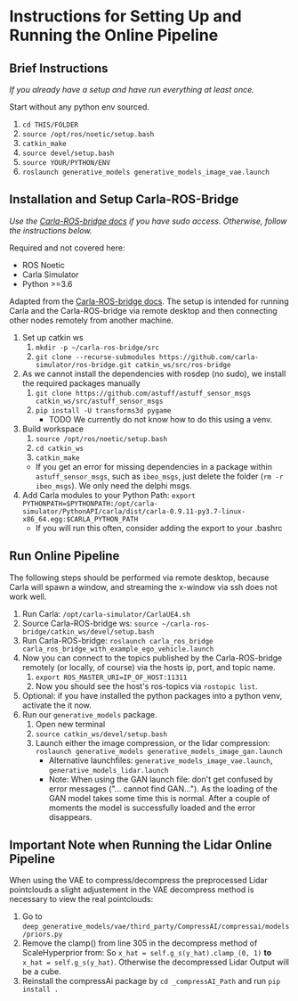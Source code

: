 # Instructions for Setting Up and Running the Online Pipeline

## Brief Instructions
*If you already have a setup and have run everything at least once.*

Start without any python env sourced.
1. `cd THIS/FOLDER`
1. `source /opt/ros/noetic/setup.bash`
1. `catkin_make`
1. `source devel/setup.bash`
1. `source YOUR/PYTHON/ENV`
1. `roslaunch generative_models generative_models_image_vae.launch`    

## Installation and Setup Carla-ROS-Bridge

*Use the [Carla-ROS-bridge docs](https://carla.readthedocs.io/projects/ros-bridge/en/latest/ros_installation_ros1/) if you have sudo access. Otherwise, follow the instructions below.*

Required and not covered here:
- ROS Noetic
- Carla Simulator
- Python >=3.6

Adapted from the [Carla-ROS-bridge docs](https://carla.readthedocs.io/projects/ros-bridge/en/latest/ros_installation_ros1/). The setup is intended for running Carla and the Carla-ROS-bridge via remote desktop and then connecting other nodes remotely from another machine.

1. Set up catkin ws
    1. `mkdir -p ~/carla-ros-bridge/src`
    2. `git clone --recurse-submodules https://github.com/carla-simulator/ros-bridge.git catkin_ws/src/ros-bridge`
2. As we cannot install the dependencies with rosdep (no sudo), we install the required packages manually
    1. `git clone https://github.com/astuff/astuff_sensor_msgs catkin_ws/src/astuff_sensor_msgs`
    1. `pip install -U transforms3d pygame`
        -   TODO We currently do not know how to do this using a venv.
3. Build workspace
    1. `source /opt/ros/noetic/setup.bash`
    1. `cd catkin_ws`
    2. `catkin_make`
    - If you get an error for missing dependencies in a package within `astuff_sensor_msgs`, such as `ibeo_msgs`, just delete the folder (`rm -r ibeo_msgs`). We only need the delphi msgs.
4. Add Carla modules to your Python Path: `export PYTHONPATH=$PYTHONPATH:/opt/carla-simulator/PythonAPI/carla/dist/carla-0.9.11-py3.7-linux-x86_64.egg:$CARLA_PYTHON_PATH`
    - If you will run this often, consider adding the export to your .bashrc

## Run Online Pipeline
The following steps should be performed via remote desktop, because Carla will spawn a window, and streaming the x-window via ssh does not work well.

1. Run Carla: `/opt/carla-simulator/CarlaUE4.sh`
1. Source Carla-ROS-bridge ws: `source ~/carla-ros-bridge/catkin_ws/devel/setup.bash`
1. Run Carla-ROS-bridge: `roslaunch carla_ros_bridge carla_ros_bridge_with_example_ego_vehicle.launch`
1. Now you can connect to the topics published by the Carla-ROS-bridge remotely (or locally, of course) via the hosts ip, port, and topic name.
    1. `export ROS_MASTER_URI=IP_OF_HOST:11311`
    1. Now you should see the host's ros-topics via `rostopic list`.
1. Optional: if you have installed the python packages into a python venv, activate the it now.
1. Run our `generative_models` package.
	1. Open new terminal
	1. `source catkin_ws/devel/setup.bash`
	1. Launch either the image compression, or the lidar compression: `roslaunch generative_models generative_models_image_gan.launch`
        - Alternative launchfiles: `generative_models_image_vae.launch`, `generative_models_lidar.launch`
        - Note: When using the GAN launch file: don't get confused by error messages ("... cannot find GAN..."). As the loading of the GAN model takes some time this is normal. After a couple of moments the model is successfully loaded and the error disappears.

## Important Note when Running the Lidar Online Pipeline
When using the VAE to compress/decompress the preprocessed Lidar pointclouds a slight adjustement in the VAE decompress method is necessary to view the real pointclouds:
1. Go to `deep_generative_models/vae/third_party/CompressAI/compressai/models/priors.py`
2. Remove the clamp() from line 305 in the decompress method of ScaleHyperprior from: So `x_hat = self.g_s(y_hat).clamp_(0, 1)` **to** `x_hat = self.g_s(y_hat)`. Otherwise the decompressed Lidar Output will be a cube.
3. Reinstall the compressAi package by `cd _compressAI_Path` and run `pip install .`
